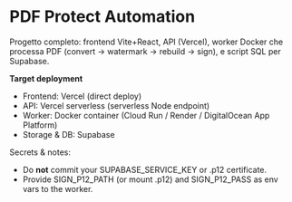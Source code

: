 # PDF Protect Automation

Progetto completo: frontend Vite+React, API (Vercel), worker Docker che processa PDF (convert -> watermark -> rebuild -> sign),
e script SQL per Supabase.

**Target deployment**
- Frontend: Vercel (direct deploy)
- API: Vercel serverless (serverless Node endpoint)
- Worker: Docker container (Cloud Run / Render / DigitalOcean App Platform)
- Storage & DB: Supabase

Secrets & notes:
- Do **not** commit your SUPABASE_SERVICE_KEY or .p12 certificate.
- Provide SIGN_P12_PATH (or mount .p12) and SIGN_P12_PASS as env vars to the worker.
